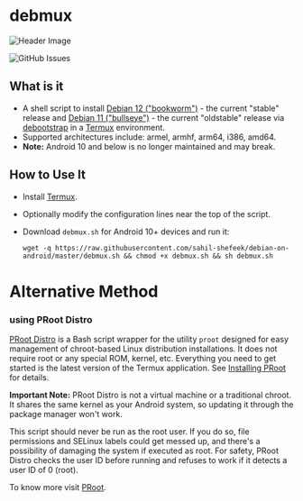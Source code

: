 # debmux

![Header Image](https://www.debian.org/logos/openlogo-nd-100.png)


![GitHub Issues](https://img.shields.io/github/issues/sahil-shefeek/debian-on-android)


## What is it

- A shell script to install [Debian 12 ("bookworm")](https://www.debian.org/releases/bookworm/) - the current "stable" release and [Debian 11 ("bullseye")](https://www.debian.org/releases/bullseye/) - the current "oldstable" release via [debootstrap](https://wiki.debian.org/Debootstrap) in a [Termux](https://wiki.termux.com/wiki/Main_Page) environment.
- Supported architectures include: armel, armhf, arm64, i386, amd64.
- **Note:** Android 10 and below is no longer maintained and may break.

## How to Use It

- Install [Termux](https://termux.com/).
- Optionally modify the configuration lines near the top of the script.
- Download `debmux.sh` for Android 10+ devices and run it:

  ```shell
  wget -q https://raw.githubusercontent.com/sahil-shefeek/debian-on-android/master/debmux.sh && chmod +x debmux.sh && sh debmux.sh

# Alternative Method
### using PRoot Distro

[PRoot Distro](https://github.com/termux/proot-distro) is a Bash script wrapper for the utility `proot` designed for easy management of chroot-based Linux distribution installations. It does not require root or any special ROM, kernel, etc. Everything you need to get started is the latest version of the Termux application. See [Installing PRoot](https://github.com/termux/proot-distro#installing) for details.

**Important Note:** PRoot Distro is not a virtual machine or a traditional chroot. It shares the same kernel as your Android system, so updating it through the package manager won't work.

This script should never be run as the root user. If you do so, file permissions and SELinux labels could get messed up, and there's a possibility of damaging the system if executed as root. For safety, PRoot Distro checks the user ID before running and refuses to work if it detects a user ID of 0 (root).

To know more visit [PRoot](https://github.com/termux/proot-distro).

